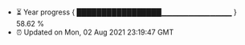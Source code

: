 - ⏳ Year progress { █████████████████▁▁▁▁▁▁▁▁▁▁▁▁▁ } 58.62 %
- ⏰ Updated on Mon, 02 Aug 2021 23:19:47 GMT

